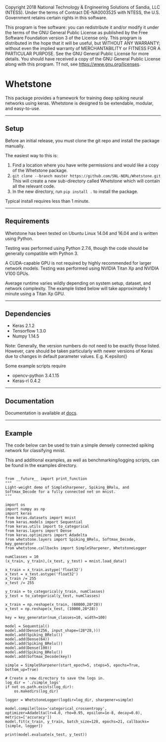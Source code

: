 Copyright 2018 National Technology & Engineering Solutions of Sandia, LLC (NTESS). Under the terms of Contract DE-NA0003525 with NTESS, the U.S. Government retains certain rights in this software.

This program is free software: you can redistribute it and/or modify it under the terms of the GNU General Public License as published by the Free Software Foundation version 3 of the License only. This program is distributed in the hope that it will be useful, but WITHOUT ANY WARRANTY; without even the implied warranty of MERCHANTABILITY or FITNESS FOR A PARTICULAR PURPOSE.  See the GNU General Public License for more details. You should have received a copy of the GNU General Public License along with this program. Tf not, see https://www.gnu.org/licenses.
    
Whetstone
=========

This package provides a framework for training deep spiking neural networks using keras.
Whetstone is designed to be extendable, modular, and easy-to-use.

--------
Setup
--------
Before an initial release, you must clone the git repo and install the package manually.

The easiest way to this is:
1. Find a location where you have write permissions and would like a copy of the Whetstone package.
2. `git clone --branch master
https://github.com/SNL-NERL/Whetstone.git`
This will create a new sub-directory called Whetstone which will contain all the relevant code.
3. In the new directory, run `pip install .` to install the package.

Typical install requires less than 1 minute.

-------
Requirements
-------
Whetstone has been tested on Ubuntu Linux 14.04 and 16.04 and is written using Python.

Testing was performed using Python 2.7.6, though the code should be generally compatible with Python 3.

A CUDA-capable GPU is not required by highly recommended for larger network models.  Testing was performed using NVIDIA Titan Xp and NVIDIA V100 GPUs.

Average runtime varies wildly depending on system setup, dataset, and network complexity.  The example listed below will take approximately 1 minute using a Titan Xp GPU.

-------
Dependencies
-------

- Keras 2.1.2
- Tensorflow 1.3.0
- Numpy 1.14.5

Note:  Generally, the version numbers do not need to be exactly those listed.  However, care should be taken particularly with newer versions of Keras due to changes in default parameter values.
E.g. K.epsilon()

Some example scripts require
- opencv-python 3.4.1.15
- Keras-rl 0.4.2

-------
Documentation
-------
Documentation is available at [docs](/docs/index.md).

------
Example
------
The code below can be used to train a simple densely connected spiking network for classifying mnist.

This and additional examples, as well as benchmarking/logging scripts, can be found in the examples directory.

```

from __future__ import print_function
"""
Light-weight demo of SimpleSharpener, Spiking_BRelu, and Softmax_Decode for a fully connected net on mnist.
"""

import os
import numpy as np
import keras
from keras.datasets import mnist
from keras.models import Sequential
from keras.utils import to_categorical
from keras.layers import Dense
from keras.optimizers import Adadelta
from whetstone.layers import Spiking_BRelu, Softmax_Decode, key_generator
from whetstone.callbacks import SimpleSharpener, WhetstoneLogger

numClasses = 10
(x_train, y_train),(x_test, y_test) = mnist.load_data()

x_train = x_train.astype('float32')
x_test = x_test.astype('float32')
x_train /= 255
x_test /= 255

y_train = to_categorical(y_train, numClasses)
y_test = to_categorical(y_test, numClasses)

x_train = np.reshape(x_train, (60000,28*28))
x_test = np.reshape(x_test, (10000,28*28))

key = key_generator(num_classes=10, width=100)

model = Sequential()
model.add(Dense(256, input_shape=(28*28,)))
model.add(Spiking_BRelu())
model.add(Dense(64))
model.add(Spiking_BRelu())
model.add(Dense(100))
model.add(Spiking_BRelu())
model.add(Softmax_Decode(key))

simple = SimpleSharpener(start_epoch=5, steps=5, epochs=True, bottom_up=True)

# Create a new directory to save the logs in.
log_dir = './simple_logs'
if not os.path.exists(log_dir):
    os.makedirs(log_dir)

logger = WhetstoneLogger(logdir=log_dir, sharpener=simple)

model.compile(loss='categorical_crossentropy', optimizer=Adadelta(lr=4.0, rho=0.95, epsilon=1e-8, decay=0.0), metrics=['accuracy'])
model.fit(x_train, y_train, batch_size=128, epochs=21, callbacks=[simple, logger])

print(model.evaluate(x_test, y_test))
```
